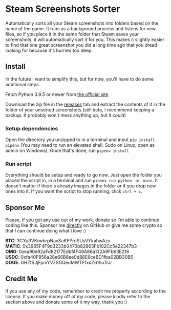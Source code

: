 # Steam Screenshots Sorter

Automatically sorts all your Steam screenshots into folders based on the name of the game. It runs as a background process and listens for new files, so if you place it in the same folder that Steam saves your screenshots, it will automatically sort it for you. This makes it slightly easier to find that one great screenshot you did a long time ago that you dread looking for because it's burried too deep.

## Install

In the future I want to simplify this, but for now, you'll have to do some additional steps.

Fetch Python 3.9.5 or newer from [the official site](https://www.python.org/downloads/release)

Download the zip file in the [releases](#) tab and extract the contents of it in the folder of your unsorted screenshots (still beta, I recommend keeping a backup. It probably won't mess anything up, but it _could_)

### Setup dependencies

Open the directory you unzipped to in a terminal and input `pip install pipenv` (You may need to run an elevated shell. Sudo on Linux, open as admin on Windows). Once that's done, run `pipenv install`

### Run script

Everything should be setup and ready to go now. Just open the folder you placed the script in, in a terminal and run `pipenv run python -m _main`. It doesn't matter if there's already images in the folder or if you drop new ones into it. If you want the script to stop running, click `ctrl + c`.

## Sponsor Me

Please, if you got any use out of my work, donate so I'm able to continue coding like this. Sponsor me [directly](https://github.com/sponsors/Reinachan) on GitHub or give me some crypto so that I can continue doing what I love :)

**BTC**: 3CYuRVKrwbrpNavSuKFPrnSUsVYkahwAzs<br>
**MATIC**: 0x3965F4F9d3233b0470b82863Fb102Cc5e22347b3<br>
**OMG**: 0xea90e92aFd82177Edbf4F49A86a132A9Fb63E216<br>
**USDC**: 0xfa40F956a28e66B8ee0d88E6ceBD1fba02BB30B5<br>
**DOGE**: DHZtSJjFpmYVZSDQeuMWTFfxdZ61huTtJr<br>

## Credit Me

If you use any of my code, remember to credit me properly according to the license. If you make money off of my code, please kindly refer to the section above and donate some of it my way, thank you :)
